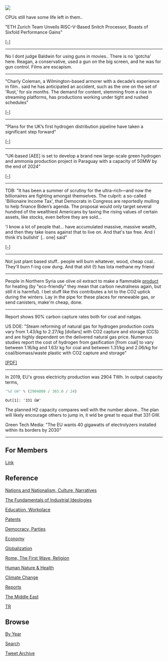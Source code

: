 <img src="https://drive.google.com/uc?export=view&id=1B2wf9R7AMH1d7Vw6e2mucLbIQ5NSjir7"/>


CPUs still have some life left in them..

"ETH Zurich Team Unveils RISC-V-Based Snitch Processor, Boasts of
Sixfold Performance Gains"

[[-]](https://www.hackster.io/news/eth-zurich-team-unveils-risc-v-based-snitch-processor-boasts-of-sixfold-performance-gains-a7d354622888)

---

No I dont judge Baldwin for using guns in movies.. There is no
'gotcha' here. Reagan, a conservative, used a gun on the big screen,
and he was for gun control. Films are escapism. 

---

"Charly Coleman, a Wilmington-based armorer with a decade’s experience
in film.. said he has anticipated an accident, such as the one on the
set of 'Rust,' for six months. The demand for content, stemming from a
rise in streaming platforms, has productions working under tight and
rushed schedules"

[[-]](https://portcitydaily.com/local-news/2021/10/22/alec-baldwin-accidental-on-set-shooting-conjures-local-memories-of-wilmington-filmed-the-crow/)

---

"Plans for the UK’s first hydrogen distribution pipeline have taken a
significant step forward"

[[-]](https://www.h2-view.com/story/uks-first-hydrogen-distribution-pipeline-one-step-closer-to-reality/)

---

"UK-based [AEE] is set to develop a brand new large-scale green
hydrogen and ammonia production project in Paraguay with a capacity of
50MW by the end of 2024"

[[-]](https://www.h2-view.com/story/atome-energy-to-develop-a-large-scale-green-hydrogen-and-ammonia-production-project-in-paraguay/)

---

TDB: "It has been a summer of scrutiny for the ultra-rich—and now the
billionaires are fighting amongst themselves. The culprit: a so-called
'Billionaire Income Tax', that Democrats in Congress are reportedly
mulling to help finance Biden’s agenda. The proposal would only target
several hundred of the wealthiest Americans by taxing the rising
values of certain assets, like stocks, even before they are sold...

'I know a lot of people that… have accumulated massive, massive
wealth, and then they take loans against that to live on. And that's
tax free. And I think it’s bullshit' [.. one] said"

[[-]](https://www.thedailybeast.com/billionaires-blast-wealth-tax-one-way-ticket-to-venezuela)

---

Not just plant based stuff.. people will burn whatever, wood, cheap
coal.. They'll burn f-ing cow dung. And that shit (!) has lota methane
my friend

---

People in Northern Syria use olive oil extract to make a flammable
[product](https://www.thenationalnews.com/mena/syria/2021/10/18/syrian-workers-use-olive-oil-to-make-eco-friendly-pomace-wood-in-pictures/)
for heating (by "eco-friendly" they mean that carbon neutralness
again, but still it is harmful). I bet stuff like this contributes a
lot to the CO2 uptick during the winters. Lay in the pipe for these
places for renewable gas, or send canisters, make'm cheap, done.

---

Report shows 90% carbon capture rates both for coal and natgas. 

US DOE: "Steam reforming of natural gas for hydrogen production costs
vary from 1.43/kg to 2.27/kg [dollars] with CO2 capture and storage
(CCS) and are highly dependent on the delivered natural gas
price. Numerous studies report the cost of hydrogen from gasification
[from coal] to vary between 1.16/kg and 1.63/ kg for coal and between
1.31/kg and 2.06/kg for coal/biomass/waste plastic with CO2 capture
and storage"

[[PDF]](https://www.energy.gov/sites/prod/files/2020/07/f76/USDOE_FE_Hydrogen_Strategy_July2020.pdf)

---

In 2019, EU's gross electricity production was 2904 TWh. In output
capacity terms,

```python
"%d GW" % (2904000 / 365.0 / 24)
```

```text
Out[1]: '331 GW'
```

The planned H2 capacity compares well with the number above.. The plan
will likely encourage others to jump in, it wld be great to equal that
331 GW. 

Green Tech Media: "The EU wants 40 gigawatts of electrolyzers installed within its borders by 2030"

---

## For Members

[Link](https://thirdwave-members.herokuapp.com)

## Reference

[Nations and Nationalism, Culture, Narratives](/2013/02/nations-and-nationalism.md)

[The Fundamentals of Industrial Ideologies](/2011/04/fundamentals-of-industrial-ideologies.md)

[Education, Workplace](2017/09/education-workplace.md)

[Patents](/2018/09/patents.md)

[Democracy, Parties](/2016/11/democracy.md)

[Economy](/2018/05/economy.md)

[Globalization](/2018/09/globalization.md)

[Rome, The First Wave, Religion](/2017/12/rome.md)

[Human Nature & Health](/2020/07/human-nature.md)

[Climate Change](/2018/12/climate.md)

[Reports](/2019/05/reports.md)

[The Middle East](/2019/07/middleeast.md)

[TR](../tr)

## Browse

[By Year](years.md)

[Search](search.html)

[Tweet Archive](/tweets/README.md)


